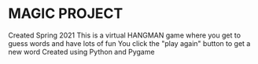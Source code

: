 # MAGIC PROJECT
Created Spring 2021
This is a virtual HANGMAN game where you get to guess words and have lots of fun
You click the "play again" button to get a new word
Created using Python and Pygame

